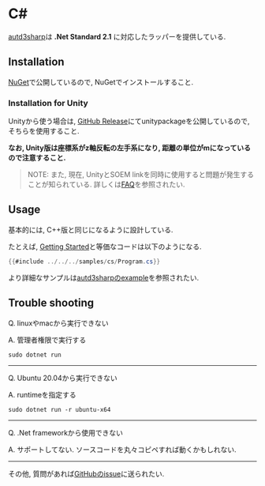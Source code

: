 # C\#

[autd3sharp](https://github.com/shinolab/autd3/tree/master/cs)は **.Net Standard 2.1** に対応したラッパーを提供している.

## Installation

[NuGet](https://www.nuget.org/packages/autd3sharp)で公開しているので, NuGetでインストールすること.

### Installation for Unity

Unityから使う場合は, [GitHub Release](https://github.com/shinolab/autd3/releases)にてunitypackageを公開しているので, そちらを使用すること.

**なお, Unity版は座標系がz軸反転の左手系になり, 距離の単位がmになっているので注意すること.**

> NOTE: また, 現在, UnityとSOEM linkを同時に使用すると問題が発生することが知られている. 詳しくは[FAQ](https://shinolab.github.io/autd3/book/jp/FAQ/faq.html#linksoem%E4%BD%BF%E7%94%A8%E6%99%82%E3%81%AB%E9%80%81%E4%BF%A1%E3%81%8C%E9%A0%BB%E7%B9%81%E3%81%AB%E5%A4%B1%E6%95%97%E3%81%99%E3%82%8B)を参照されたい.

## Usage

基本的には, C++版と同じになるように設計している.

たとえば, [Getting Started](../Users_Manual/getting_started.md)と等価なコードは以下のようになる.

```csharp
{{#include ../../../samples/cs/Program.cs}}
```

より詳細なサンプルは[autd3sharpのexample](https://github.com/shinolab/autd3/tree/master/cs/example)を参照されたい.

## Trouble shooting

Q. linuxやmacから実行できない

A. 管理者権限で実行する

```
sudo dotnet run
```

---

Q. Ubuntu 20.04から実行できない

A. runtimeを指定する

```
sudo dotnet run -r ubuntu-x64
```

---

Q. .Net frameworkから使用できない

A. サポートしてない. ソースコードを丸々コピペすれば動くかもしれない.

---

その他, 質問があれば[GitHubのissue](https://github.com/shinolab/autd3/issues)に送られたい.
